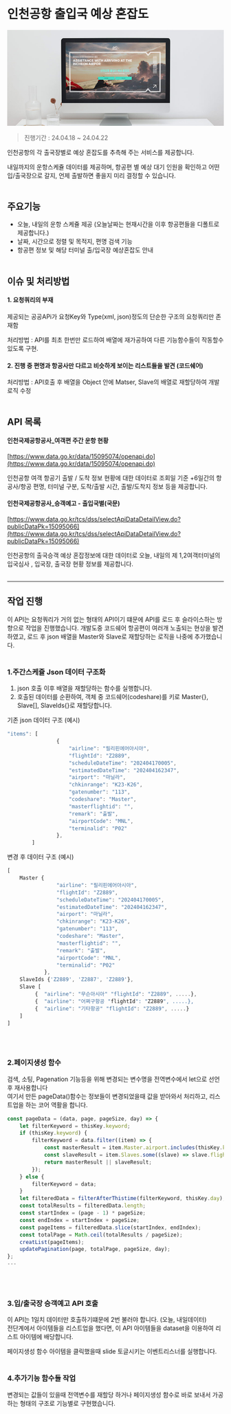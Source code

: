 # 인천공항 출입국 예상 혼잡도

<img src="./common/img/readme.jpg" alt="인천공항 출입국 예상 혼잡도">

> 진행기간 : 24.04.18 ~ 24.04.22

인천공항의 각 출국장별로 예상 혼잡도를 추측해 주는 서비스를 제공합니다.

내일까지의 운항스케쥴 데이터를 제공하며, 항공편 별 예상 대기 인원을 확인하고 어떤 입/출국장으로 갈지, 언제 출발하면 좋을지 미리 결정할 수 있습니다.
<br><br>

## 주요기능

-   오늘, 내일의 운항 스케쥴 제공 (오늘날짜는 현재시간을 이후 항공편들을 디폴트로 제공합니다.)
-   날짜, 시간으로 정렬 및 목적지, 편명 검색 기능
-   항공편 정보 및 해당 터미널 출/입국장 예상혼잡도 안내
    <br><br>

## 이슈 및 처리방법

#### 1. 요청쿼리의 부재
제공되는 공공APi가 요청Key와 Type(xml, json)정도의 단순한 구조의 요청쿼리만 존재함

처리방법 : API를 최초 한번만 로드하여 배열에 재가공하여 다른 기능함수들이 작동할수 있도록 구현.

#### 2. 진행 중 편명과 항공사만 다르고 비슷하게 보이는 리스트들을 발견 (코드쉐어)

처리방법 : API호출 후 배열을 Object 안에 Matser, Slave의 배열로 재할당하여 개발로직 수정
    <br><br>


## API 목록

#### 인천국제공항공사\_여객편 주간 운항 현황

[https://www.data.go.kr/data/15095074/openapi.do](https://www.data.go.kr/data/15095074/openapi.do)

인천공항 여객 항공기 출발 / 도착 정보 현황에 대한 데이터로 조회일 기준 +6일간의 항공사/항공 편명, 터미널 구분, 도착/출발 시간, 출발/도착지 정보 등을 제공합니다.

#### 인천국제공항공사\_승객예고 - 출입국별(국문)

[https://www.data.go.kr/tcs/dss/selectApiDataDetailView.do?publicDataPk=15095066](https://www.data.go.kr/tcs/dss/selectApiDataDetailView.do?publicDataPk=15095066)

인천공항의 출국승객 예상 혼잡정보에 대한 데이터로 오늘, 내일의 제 1,2여객터미널의 입국심사 , 입국장, 출국장 현황 정보를 제공합니다.
  <br><br>

---
  
## 작업 진행  
이 API는 요청쿼리가 거의 없는 형태의 API이기 떄문에 API를 로드 후 슬라이스하는 방향으로 작업을 진행했습니다. 
개발도중 코드쉐어 항공편이 여러개 노출되는 현상을 발견하였고, 로드 후 json 배열을 Master와 Slave로 재할당하는 로직을 나중에 추가했습니다.
<br><br>
### 1.주간스케쥴 Json 데이터 구조화
1. json 호출 이후 배열을 재할당하는 함수를 실행합니다.<br>
2. 호출된 데이터를 순환하여, 객체 중 코드쉐어(codeshare)를 키로 Master{}, Slave[], SlaveIds{}로 재할당합니다.<br>

기존 json 데이터 구조 (예시)
```javascript
"items": [
                {
                    "airline": "필리핀에어아시아",
                    "flightId": "Z2889",
                    "scheduleDateTime": "202404170005",
                    "estimatedDateTime": "202404162347",
                    "airport": "마닐라",
                    "chkinrange": "K23-K26",
                    "gatenumber": "113",
                    "codeshare": "Master",
                    "masterflightid": "",
                    "remark": "출발",
                    "airportCode": "MNL",
                    "terminalid": "P02"
                },
		]
```

변경 후 데이터 구조 (예시)

```javascript
[
	Master {
			    "airline": "필리핀에어아시아",
			    "flightId": "Z2889",
			    "scheduleDateTime": "202404170005",
			    "estimatedDateTime": "202404162347",
			    "airport": "마닐라",
			    "chkinrange": "K23-K26",
			    "gatenumber": "113",
			    "codeshare": "Master",
			    "masterflightid": "",
			    "remark": "출발",
			    "airportCode": "MNL",
			    "terminalid": "P02"
			},
	SlaveIds {'Z2889', 'Z2887', 'Z2889'},
	Slave [
		 {  "airline": "무슨아시아" "flightId": "Z2889", .....},
		 {  "airline": "어쩌구항공 "flightId": "Z2889", .....},
		 {  "airline": "기타항공" "flightId": "Z2889", .....}
	]
]
```
<br><br>
### 2.페이지생성 함수 
검색, 소팅, Pagenation 기능등을 위해 변경되는 변수명을 전역변수에서 let으로 선언 후 재사용합니다<br>
여기서 만든 pageData()함수는 정보들이 변경되었을때 값을 받아와서 처리하고, 리스트업을 하는 코어 역활을 합니다.
```javascript
const pageData = (data, page, pageSize, day) => {
    let filterKeyword = thisKey.keyword;
    if (thisKey.keyword) {
        filterKeyword = data.filter((item) => {
            const masterResult = item.Master.airport.includes(thisKey.keyword) || item.Master.airportCode.includes(thisKey.keyword) || item.Master.flightId.includes(thisKey.keyword);
            const slaveResult = item.Slaves.some((slave) => slave.flightId.includes(thisKey.keyword));
            return masterResult || slaveResult;
        });
    } else {
        filterKeyword = data;
    }
    let filteredData = filterAfterThistime(filterKeyword, thisKey.day);
    const totalResults = filteredData.length;
    const startIndex = (page - 1) * pageSize;
    const endIndex = startIndex + pageSize;
    const pageItems = filteredData.slice(startIndex, endIndex);
    const totalPage = Math.ceil(totalResults / pageSize);
    creatList(pageItems);
    updatePagination(page, totalPage, pageSize, day);
};
---
```
<br><br>
### 3.입/출국장 승객예고 API 호출
이 API는 1일치 데이터만 호출하기떄문에 2번 불러야 합니다. (오늘, 내일데이터)<br>
전단계에서 아이템들을 리스트업을 했다면, 이 API 아이템들을 dataset을 이용하여 리스트 아이템에 배당합니다. 

페이지생성 함수 아이템을 클릭했을때 slide 토글시키는 이벤트리스너를 실행합니다. 
<br><br>
### 4.추가기능 함수들 작업
변경되는 값들이 있을때 전역변수를 재할당 하거나 페이지생성 함수로 바로 보내서 가공하는 형태의 구조로 기능별로 구현했습니다.
